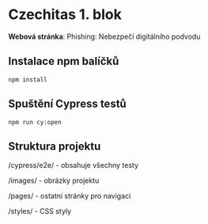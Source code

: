 # Czechitas 1. blok

**Webová stránka**: Phishing: Nebezpečí digitálního podvodu

## Instalace npm balíčků
```
npm install
```

## Spuštění Cypress testů
```
npm run cy:open
```

## Struktura projektu

/cypress/e2e/ - obsahuje všechny testy

/images/ - obrázky projektu

/pages/ - ostatní stránky pro navigaci

/styles/ - CSS styly
